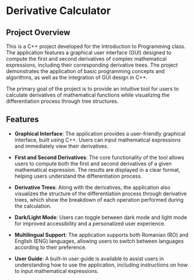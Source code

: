 # Derivative Calculator

## Project Overview

This is a C++ project developed for the Introduction to Programming class. The application features a graphical user interface (GUI) designed to compute the first and second derivatives of complex mathematical expressions, including their corresponding derivative trees. The project demonstrates the application of basic programming concepts and algorithms, as well as the integration of GUI design in C++.

The primary goal of the project is to provide an intuitive tool for users to calculate derivatives of mathematical functions while visualizing the differentiation process through tree structures.

## Features

* **Graphical Interface**: The application provides a user-friendly graphical interface, built using C++. Users can input mathematical expressions and immediately view their derivatives.

* **First and Second Derivatives**: The core functionality of the tool allows users to compute both the first and second derivatives of a given mathematical expression. The results are displayed in a clear format, helping users understand the differentiation process.

* **Derivative Trees**: Along with the derivatives, the application also visualizes the structure of the differentiation process through derivative trees, which show the breakdown of each operation performed during the calculation.

* **Dark/Light Mode**: Users can toggle between dark mode and light mode for improved accessibility and a personalized user experience.

* **Multilingual Support**: The application supports both Romanian (RO) and English (ENG) languages, allowing users to switch between languages according to their preference.

* **User Guide**: A built-in user guide is available to assist users in understanding how to use the application, including instructions on how to input mathematical expressions.
